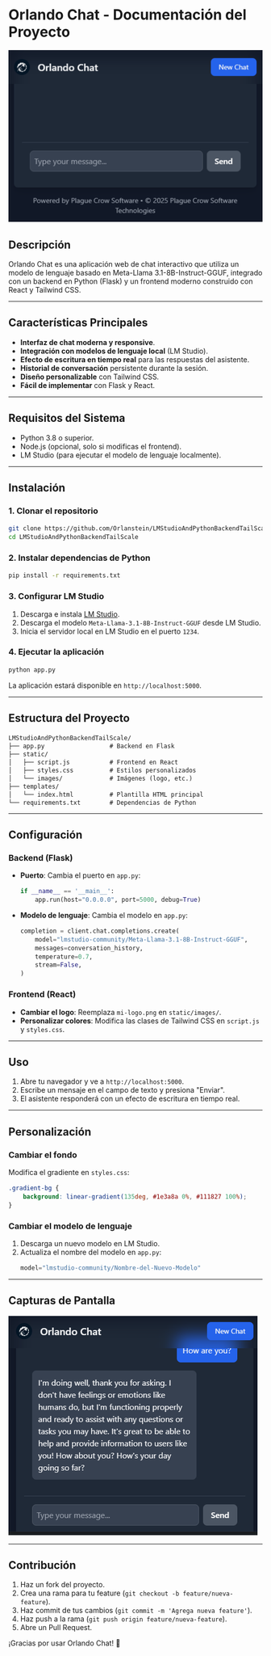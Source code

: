 

# Orlando Chat - Documentación del Proyecto

![Chat Interface](static/images/orlandoChat.png) <!-- Agrega una captura de pantalla aquí si la tienes -->

## Descripción

Orlando Chat es una aplicación web de chat interactivo que utiliza un modelo de lenguaje basado en Meta-Llama 3.1-8B-Instruct-GGUF, integrado con un backend en Python (Flask) y un frontend moderno construido con React y Tailwind CSS.

---

## Características Principales

- **Interfaz de chat moderna y responsive**.
- **Integración con modelos de lenguaje local** (LM Studio).
- **Efecto de escritura en tiempo real** para las respuestas del asistente.
- **Historial de conversación** persistente durante la sesión.
- **Diseño personalizable** con Tailwind CSS.
- **Fácil de implementar** con Flask y React.

---

## Requisitos del Sistema

- Python 3.8 o superior.
- Node.js (opcional, solo si modificas el frontend).
- LM Studio (para ejecutar el modelo de lenguaje localmente).

---

## Instalación

### 1. Clonar el repositorio

```bash
git clone https://github.com/Orlanstein/LMStudioAndPythonBackendTailScale.git
cd LMStudioAndPythonBackendTailScale
```

### 2. Instalar dependencias de Python

```bash
pip install -r requirements.txt
```

### 3. Configurar LM Studio

1. Descarga e instala [LM Studio](https://lmstudio.ai/).
2. Descarga el modelo `Meta-Llama-3.1-8B-Instruct-GGUF` desde LM Studio.
3. Inicia el servidor local en LM Studio en el puerto `1234`.

### 4. Ejecutar la aplicación

```bash
python app.py
```

La aplicación estará disponible en `http://localhost:5000`.

---

## Estructura del Proyecto

```
LMStudioAndPythonBackendTailScale/
├── app.py                  # Backend en Flask
├── static/
│   ├── script.js           # Frontend en React
│   ├── styles.css          # Estilos personalizados
│   └── images/             # Imágenes (logo, etc.)
├── templates/
│   └── index.html          # Plantilla HTML principal
└── requirements.txt        # Dependencias de Python
```

---

## Configuración

### Backend (Flask)

- **Puerto**: Cambia el puerto en `app.py`:
  ```python
  if __name__ == '__main__':
      app.run(host="0.0.0.0", port=5000, debug=True)
  ```

- **Modelo de lenguaje**: Cambia el modelo en `app.py`:
  ```python
  completion = client.chat.completions.create(
      model="lmstudio-community/Meta-Llama-3.1-8B-Instruct-GGUF",
      messages=conversation_history,
      temperature=0.7,
      stream=False,
  )
  ```

### Frontend (React)

- **Cambiar el logo**: Reemplaza `mi-logo.png` en `static/images/`.
- **Personalizar colores**: Modifica las clases de Tailwind CSS en `script.js` y `styles.css`.

---

## Uso

1. Abre tu navegador y ve a `http://localhost:5000`.
2. Escribe un mensaje en el campo de texto y presiona "Enviar".
3. El asistente responderá con un efecto de escritura en tiempo real.

---

## Personalización

### Cambiar el fondo

Modifica el gradiente en `styles.css`:
```css
.gradient-bg {
    background: linear-gradient(135deg, #1e3a8a 0%, #111827 100%);
}
```

### Cambiar el modelo de lenguaje

1. Descarga un nuevo modelo en LM Studio.
2. Actualiza el nombre del modelo en `app.py`:
   ```python
   model="lmstudio-community/Nombre-del-Nuevo-Modelo"
   ```

---

## Capturas de Pantalla

<!-- Agrega capturas de pantalla si las tienes -->
![Chat Interface](static/images/orlandoChatAnswer.png)

---

## Contribución

1. Haz un fork del proyecto.
2. Crea una rama para tu feature (`git checkout -b feature/nueva-feature`).
3. Haz commit de tus cambios (`git commit -m 'Agrega nueva feature'`).
4. Haz push a la rama (`git push origin feature/nueva-feature`).
5. Abre un Pull Request.


¡Gracias por usar Orlando Chat! 🚀